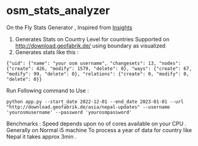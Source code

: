 # osm_stats_analyzer
On the Fly Stats Generator , Inspired from [Insights](https://github.com/hotosm/insights)

1. Generates Stats on Country Level for countries Supported on http://download.geofabrik.de/ using boundary as visualized
2. Generates stats like this :
```
{"uid": {"name": "your osm username", "changesets": 13, "nodes": {"create": 426, "modify": 1579, "delete": 0}, "ways": {"create": 67, "modify": 99, "delete": 0}, "relations": {"create": 0, "modify": 0, "delete": 0}}
```

Run Following command to Use : 

```
python app.py --start_date 2022-12-01 --end_date 2023-01-01 --url "http://download.geofabrik.de/asia/nepal-updates" --username 'yourosmusername' --password 'yourosmpassword'
```

Benchmarks : 
Speed depends upon no of cores available on your CPU .
Generally on Normal i5 machine To process a year of data for country like Nepal it takes approx 3min .